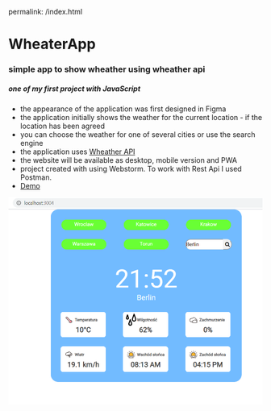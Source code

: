 permalink: /index.html
# WheaterApp

### simple app to show wheather using wheather api 
##### one of my first project with JavaScript

* the appearance of the application was first designed in Figma 
* the application initially shows the weather for the current location - if the location has been agreed  
* you can choose the weather for one of several cities or use the search engine
* the application uses [Wheather API](https://www.weatherapi.com/)
* the website will be available as desktop, mobile version and PWA
* project created with using Webstorm. To work with Rest Api I used Postman.
* [Demo](https://maczi01.github.io/WheaterApp/)

![screenshot](https://github.com/Maczi01/WheaterApp/blob/master/src/assets/img/index.png?raw=true)
